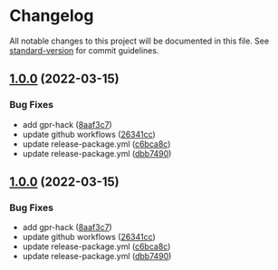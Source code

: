 # Changelog

All notable changes to this project will be documented in this file. See [standard-version](https://github.com/conventional-changelog/standard-version) for commit guidelines.

## [1.0.0](https://github.com/mike-han/react-editor/compare/v1.0.1-1...v1.0.0) (2022-03-15)


### Bug Fixes

* add gpr-hack ([8aaf3c7](https://github.com/mike-han/react-editor/commit/8aaf3c77cfd266fc091b7f848f5d9113e20a8a4f))
* update github workflows ([26341cc](https://github.com/mike-han/react-editor/commit/26341cc0eadf9f5df1103fcadd545f46ba91c0c6))
* update release-package.yml ([c6bca8c](https://github.com/mike-han/react-editor/commit/c6bca8c51556194936edcee586d667f2dc4edbae))
* update release-package.yml ([dbb7490](https://github.com/mike-han/react-editor/commit/dbb74902f6e14b4463c21990f9ecc4ee6e48bb70))

## [1.0.0](https://github.com/mike-han/react-editor/compare/v1.0.1-1...v1.0.0) (2022-03-15)


### Bug Fixes

* add gpr-hack ([8aaf3c7](https://github.com/mike-han/react-editor/commit/8aaf3c77cfd266fc091b7f848f5d9113e20a8a4f))
* update github workflows ([26341cc](https://github.com/mike-han/react-editor/commit/26341cc0eadf9f5df1103fcadd545f46ba91c0c6))
* update release-package.yml ([c6bca8c](https://github.com/mike-han/react-editor/commit/c6bca8c51556194936edcee586d667f2dc4edbae))
* update release-package.yml ([dbb7490](https://github.com/mike-han/react-editor/commit/dbb74902f6e14b4463c21990f9ecc4ee6e48bb70))
